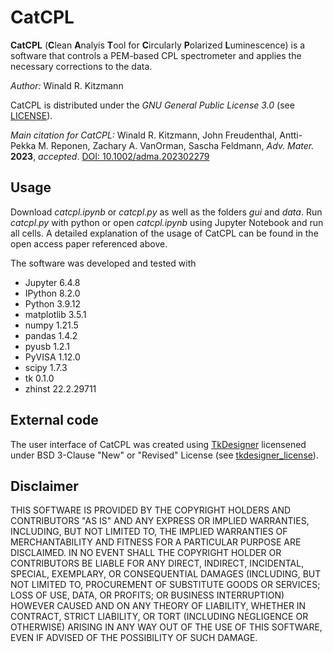 # CatCPL
**CatCPL** (**C**lean **A**nalyis **T**ool for **C**ircularly **P**olarized **L**uminescence) is a software that controls a PEM-based CPL spectrometer and applies the necessary corrections to the data.

*Author:* Winald R. Kitzmann

CatCPL is distributed under the *GNU General Public License 3.0* (see [LICENSE](https://github.com/wkitzmann/CatCPL/blob/2761220d5292317031ec074c5b96f594c26bb899/LICENSE)).

*Main citation for CatCPL:* 
Winald R. Kitzmann, John Freudenthal, Antti-Pekka M. Reponen, Zachary A. VanOrman, Sascha Feldmann, *Adv. Mater.* **2023**, *accepted*. [DOI: 10.1002/adma.202302279](https://doi.org/10.1002/adma.202302279) 

## Usage

Download *catcpl.ipynb* or *catcpl.py* as well as the folders *gui* and *data*. Run *catcpl.py* with python or open *catcpl.ipynb* using Jupyter Notebook and run all cells. A detailed explanation of the usage of CatCPL can be found in the open access paper referenced above.

The software was developed and tested with
* Jupyter 6.4.8
* IPython 8.2.0
* Python 3.9.12
* matplotlib 3.5.1
* numpy 1.21.5
* pandas 1.4.2
* pyusb 1.2.1
* PyVISA 1.12.0
* scipy 1.7.3
* tk 0.1.0
* zhinst 22.2.29711


## External code

The user interface of CatCPL was created using [TkDesigner](https://github.com/ParthJadhav/Tkinter-Designer/) licensened under BSD 3-Clause "New" or "Revised" License (see [tkdesigner_license](https://github.com/wkitzmann/CatCPL/blob/2761220d5292317031ec074c5b96f594c26bb899/catcpl/gui/TKDesigner_LICENSE)).

## Disclaimer

THIS SOFTWARE IS PROVIDED BY THE COPYRIGHT HOLDERS AND CONTRIBUTORS "AS IS" AND ANY EXPRESS OR IMPLIED WARRANTIES, INCLUDING, BUT NOT LIMITED TO, THE IMPLIED WARRANTIES OF MERCHANTABILITY AND FITNESS FOR A PARTICULAR PURPOSE ARE DISCLAIMED. IN NO EVENT SHALL THE COPYRIGHT HOLDER OR CONTRIBUTORS BE LIABLE FOR ANY DIRECT, INDIRECT, INCIDENTAL, SPECIAL, EXEMPLARY, OR CONSEQUENTIAL DAMAGES (INCLUDING, BUT NOT LIMITED TO, PROCUREMENT OF SUBSTITUTE GOODS OR SERVICES; LOSS OF USE, DATA, OR PROFITS; OR BUSINESS INTERRUPTION) HOWEVER CAUSED AND ON ANY THEORY OF LIABILITY, WHETHER IN CONTRACT, STRICT LIABILITY, OR TORT (INCLUDING NEGLIGENCE OR OTHERWISE) ARISING IN ANY WAY OUT OF THE USE OF THIS SOFTWARE, EVEN IF ADVISED OF THE POSSIBILITY OF SUCH DAMAGE.
